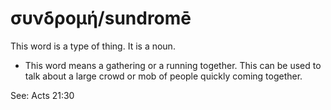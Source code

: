 # συνδρομή/sundromē
This word is a type of thing. It is a noun.

* This word means a gathering or a running together.  This can be used to talk about a large crowd or mob of people quickly coming together.

See: Acts 21:30
